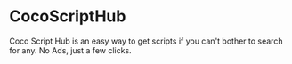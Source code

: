 # CocoScriptHub

Coco Script Hub is an easy way to get scripts if you can't bother to search for any. No Ads, just a few clicks.